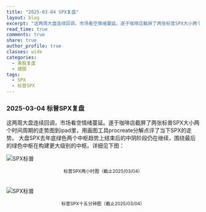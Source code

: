 ```yaml
---
title: "2025-03-04 SPX复盘"
layout: blog
excerpt: "这两周大盘连续回调，市场看空情绪蔓延。遂于咖啡店截屏了两张标普SPX大小两个时间周期的走势图到ipad里，用画图工具procreate分解点评了当下SPX的走势。"
read_time: true
comments: true
share: true
author_profile: true
classes: wide
categories:
  - 美股复盘
  - 缠图
tags:
  - SPX
  - 标普SPX
---
```


### 2025-03-04 标普SPX复盘
这两周大盘连续回调，市场看空情绪蔓延。遂于咖啡店截屏了两张标普SPX大小两个时间周期的走势图到ipad里，用画图工具procreate分解点评了当下SPX的走势。
大盘SPX去年底绿色两个中枢趋势上结束后的中阴阶段仍在继续，围绕最后的绿色中枢在构建更大级别的中枢。详细见下图：

![SPX标普](https://image.olim.cc/2025/SPX-20250304-2h-c.jpg)
<small><center>标普SPX两小时图（截止2025/03/04）</center></small>　

![SPX标普](https://image.olim.cc/2025/SPX-20250304-m15-cs.jpg)
<small><center>标普SPX十五分钟图（截止2025/03/04）</center></small>　


